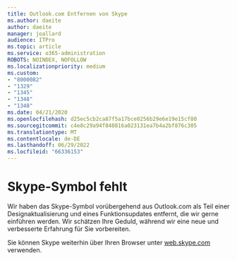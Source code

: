 ```yaml
---
title: Outlook.com Entfernen von Skype
ms.author: daeite
author: daeite
manager: joallard
audience: ITPro
ms.topic: article
ms.service: o365-administration
ROBOTS: NOINDEX, NOFOLLOW
ms.localizationpriority: medium
ms.custom:
- "8000082"
- "1329"
- "1345"
- "1348"
- "1348"
ms.date: 04/21/2020
ms.openlocfilehash: d25ec5cb2ca87f5a17bce0256b29e6e19e15cf80
ms.sourcegitcommit: c4e8c29a94f840816a023131ea7b4a2bf876c305
ms.translationtype: MT
ms.contentlocale: de-DE
ms.lasthandoff: 06/29/2022
ms.locfileid: "66336153"
---
```

# <a name="skype-icon-missing"></a>Skype-Symbol fehlt

Wir haben das Skype-Symbol vorübergehend aus Outlook.com als Teil einer Designaktualisierung und eines Funktionsupdates entfernt, die wir gerne einführen werden. Wir schätzen Ihre Geduld, während wir eine neue und verbesserte Erfahrung für Sie vorbereiten.

Sie können Skype weiterhin über Ihren Browser unter [web.skype.com](https://web.skype.com/) verwenden.
